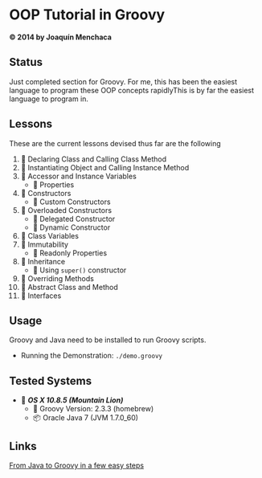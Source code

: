 # OOP Tutorial in Groovy
**© 2014 by Joaquín Menchaca**

## Status

Just completed section for Groovy.  For me, this has been the easiest language to program these OOP concepts rapidlyThis is by far the easiest language to program in. 

## Lessons

These are the current lessons devised thus far are the following

 1. :green_book: Declaring Class and Calling Class Method
 2. :green_book: Instantiating Object and Calling Instance Method
 3. :green_book: Accessor and Instance Variables
    * :page_facing_up: Properties
 4. :green_book: Constructors
    * :page_facing_up: Custom Constructors
 5. :green_book: Overloaded Constructors
    * :page_facing_up: Delegated Constructor
    * :page_facing_up: Dynamic Constructor
 6. :green_book: Class Variables
 7. :green_book: Immutability
     * :page_facing_up: Readonly Properties
 8. :green_book: Inheritance
    * :page_facing_up: Using `super()` constructor
 9. :green_book: Overriding Methods
10. :green_book: Abstract Class and Method
11. :green_book: Interfaces


## Usage

Groovy and Java need to be installed to run Groovy scripts.

* Running the Demonstration: `./demo.groovy`

## Tested Systems

* :dvd: *__OS X 10.8.5 (Mountain Lion)__*
  * :beer: Groovy Version: 2.3.3 (homebrew)
  * :package: Oracle Java 7 (JVM 1.7.0_60)

## Links

[From Java to Groovy in a few easy steps](http://groovy.dzone.com/news/java-groovy-few-easy-steps)
